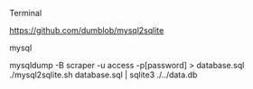 Terminal

https://github.com/dumblob/mysql2sqlite

mysql


mysqldump -B scraper -u access -p[password] > database.sql
./mysql2sqlite.sh database.sql | sqlite3 ./../data.db
